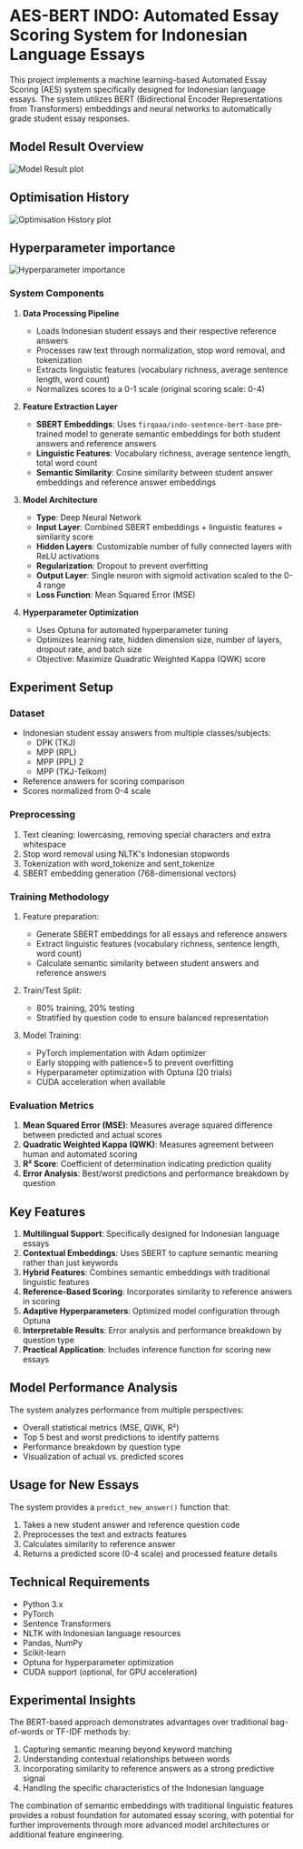 # AES-BERT INDO: Automated Essay Scoring System for Indonesian Language Essays

This project implements a machine learning-based Automated Essay Scoring (AES) system specifically designed for Indonesian language essays. The system utilizes BERT (Bidirectional Encoder Representations from Transformers) embeddings and neural networks to automatically grade student essay responses.

## Model Result Overview

![Model Result plot](./data/output.png)

## Optimisation History

![Optimisation History plot](./data/newplot.png)

## Hyperparameter importance

![Hyperparameter importance](./data/hpnewplot.png)

### System Components

1. **Data Processing Pipeline**
   - Loads Indonesian student essays and their respective reference answers
   - Processes raw text through normalization, stop word removal, and tokenization
   - Extracts linguistic features (vocabulary richness, average sentence length, word count)
   - Normalizes scores to a 0-1 scale (original scoring scale: 0-4)

2. **Feature Extraction Layer**
   - **SBERT Embeddings**: Uses `firqaaa/indo-sentence-bert-base` pre-trained model to generate semantic embeddings for both student answers and reference answers
   - **Linguistic Features**: Vocabulary richness, average sentence length, total word count
   - **Semantic Similarity**: Cosine similarity between student answer embeddings and reference answer embeddings

3. **Model Architecture**
   - **Type**: Deep Neural Network
   - **Input Layer**: Combined SBERT embeddings + linguistic features + similarity score
   - **Hidden Layers**: Customizable number of fully connected layers with ReLU activations
   - **Regularization**: Dropout to prevent overfitting
   - **Output Layer**: Single neuron with sigmoid activation scaled to the 0-4 range
   - **Loss Function**: Mean Squared Error (MSE)

4. **Hyperparameter Optimization**
   - Uses Optuna for automated hyperparameter tuning
   - Optimizes learning rate, hidden dimension size, number of layers, dropout rate, and batch size
   - Objective: Maximize Quadratic Weighted Kappa (QWK) score

## Experiment Setup

### Dataset
- Indonesian student essay answers from multiple classes/subjects:
  - DPK (TKJ)
  - MPP (RPL)
  - MPP (PPL) 2
  - MPP (TKJ-Telkom)
- Reference answers for scoring comparison
- Scores normalized from 0-4 scale

### Preprocessing
1. Text cleaning: lowercasing, removing special characters and extra whitespace
2. Stop word removal using NLTK's Indonesian stopwords
3. Tokenization with word_tokenize and sent_tokenize
4. SBERT embedding generation (768-dimensional vectors)

### Training Methodology
1. Feature preparation:
   - Generate SBERT embeddings for all essays and reference answers
   - Extract linguistic features (vocabulary richness, sentence length, word count)
   - Calculate semantic similarity between student answers and reference answers

2. Train/Test Split:
   - 80% training, 20% testing
   - Stratified by question code to ensure balanced representation

3. Model Training:
   - PyTorch implementation with Adam optimizer
   - Early stopping with patience=5 to prevent overfitting
   - Hyperparameter optimization with Optuna (20 trials)
   - CUDA acceleration when available

### Evaluation Metrics
1. **Mean Squared Error (MSE)**: Measures average squared difference between predicted and actual scores
2. **Quadratic Weighted Kappa (QWK)**: Measures agreement between human and automated scoring
3. **R² Score**: Coefficient of determination indicating prediction quality
4. **Error Analysis**: Best/worst predictions and performance breakdown by question

## Key Features

1. **Multilingual Support**: Specifically designed for Indonesian language essays
2. **Contextual Embeddings**: Uses SBERT to capture semantic meaning rather than just keywords
3. **Hybrid Features**: Combines semantic embeddings with traditional linguistic features
4. **Reference-Based Scoring**: Incorporates similarity to reference answers in scoring
5. **Adaptive Hyperparameters**: Optimized model configuration through Optuna
6. **Interpretable Results**: Error analysis and performance breakdown by question type
7. **Practical Application**: Includes inference function for scoring new essays

## Model Performance Analysis

The system analyzes performance from multiple perspectives:
- Overall statistical metrics (MSE, QWK, R²)
- Top 5 best and worst predictions to identify patterns
- Performance breakdown by question type
- Visualization of actual vs. predicted scores

## Usage for New Essays

The system provides a `predict_new_answer()` function that:
1. Takes a new student answer and reference question code
2. Preprocesses the text and extracts features
3. Calculates similarity to reference answer
4. Returns a predicted score (0-4 scale) and processed feature details

## Technical Requirements

- Python 3.x
- PyTorch
- Sentence Transformers
- NLTK with Indonesian language resources
- Pandas, NumPy
- Scikit-learn
- Optuna for hyperparameter optimization
- CUDA support (optional, for GPU acceleration)

## Experimental Insights

The BERT-based approach demonstrates advantages over traditional bag-of-words or TF-IDF methods by:
1. Capturing semantic meaning beyond keyword matching
2. Understanding contextual relationships between words
3. Incorporating similarity to reference answers as a strong predictive signal
4. Handling the specific characteristics of the Indonesian language

The combination of semantic embeddings with traditional linguistic features provides a robust foundation for automated essay scoring, with potential for further improvements through more advanced model architectures or additional feature engineering.
